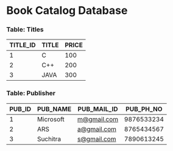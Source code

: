 # Book Catalog Database

### Table: Titles
| TITLE_ID | TITLE | PRICE |
|----------|-------|-------|
| 1        | C     | 100   |
| 2        | C++   | 200   |
| 3        | JAVA  | 300   |

### Table: Publisher
| PUB_ID | PUB_NAME  | PUB_MAIL_ID | PUB_PH_NO  |
|--------|-----------|-------------|------------|
| 1      | Microsoft | m@gmail.com | 9876533234 |
| 2      | ARS       | a@gmail.com | 8765434567 |
| 3      | Suchitra  | s@gmail.com | 7890613245 |


